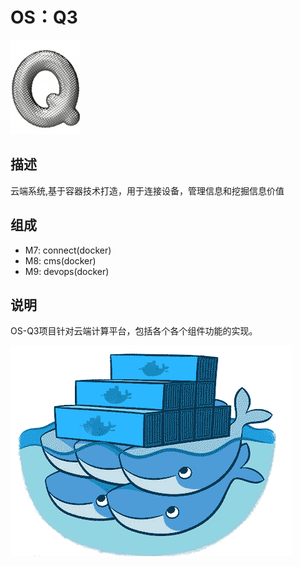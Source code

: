 # OS：Q3

[![sites](docs/Q.png)](http://qitas.cn)

## 描述


云端系统,基于容器技术打造，用于连接设备，管理信息和挖掘信息价值


## 组成
- M7: connect(docker)
- M8: cms(docker)
- M9: devops(docker)

## 说明

OS-Q3项目针对云端计算平台，包括各个各个组件功能的实现。

![Q3 Logo](docs/Q3.png)